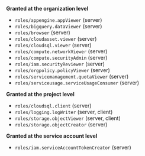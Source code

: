 **Granted at the organization level**

 * `roles/appengine.appViewer` (server)
 * `roles/bigquery.dataViewer` (server)
 * `roles/browser` (server)
 * `roles/cloudasset.viewer` (server)
 * `roles/cloudsql.viewer` (server)
 * `roles/compute.networkViewer` (server)
 * `roles/compute.securityAdmin` (server)
 * `roles/iam.securityReviewer` (server)
 * `roles/orgpolicy.policyViewer` (server)
 * `roles/servicemanagement.quotaViewer` (server)
 * `roles/serviceusage.serviceUsageConsumer` (server)

**Granted at the project level**

 * `roles/cloudsql.client` (server)
 * `roles/logging.logWriter` (server, client)
 * `roles/storage.objectViewer` (server, client)
 * `roles/storage.objectCreator` (server)

**Granted at the service account level**

 * `roles/iam.serviceAccountTokenCreator` (server)
 
